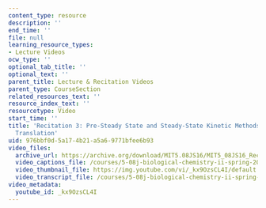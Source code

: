 ```yaml
---
content_type: resource
description: ''
end_time: ''
file: null
learning_resource_types:
- Lecture Videos
ocw_type: ''
optional_tab_title: ''
optional_text: ''
parent_title: Lecture & Recitation Videos
parent_type: CourseSection
related_resources_text: ''
resource_index_text: ''
resourcetype: Video
start_time: ''
title: 'Recitation 3: Pre-Steady State and Steady-State Kinetic Methods Applied to
  Translation'
uid: 976bbf0d-5a17-4b21-a5a6-9771bfee6b93
video_files:
  archive_url: https://archive.org/download/MIT5.08JS16/MIT5_08JS16_Recitation_03_300k.mp4
  video_captions_file: /courses/5-08j-biological-chemistry-ii-spring-2016/15d08d4d30025839bad31c4c7c1739ef_kx9OzsCL4I.vtt
  video_thumbnail_file: https://img.youtube.com/vi/_kx9OzsCL4I/default.jpg
  video_transcript_file: /courses/5-08j-biological-chemistry-ii-spring-2016/d1fccb0d16d893bc34326789018c7ae0_kx9OzsCL4I.pdf
video_metadata:
  youtube_id: _kx9OzsCL4I
---
```

